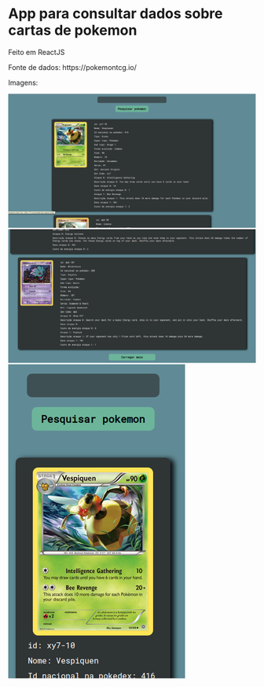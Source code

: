 <h1>App para consultar dados sobre cartas de pokemon</h1>

<p>Feito em ReactJS</p>

<p>Fonte de dados: https://pokemontcg.io/</p>

<p>Imagens: </p>

<img src="public/images/desktop.png">
<img src="public/images/desktop_2.png">
<img src="public/images/mobile_pokemon.png">


